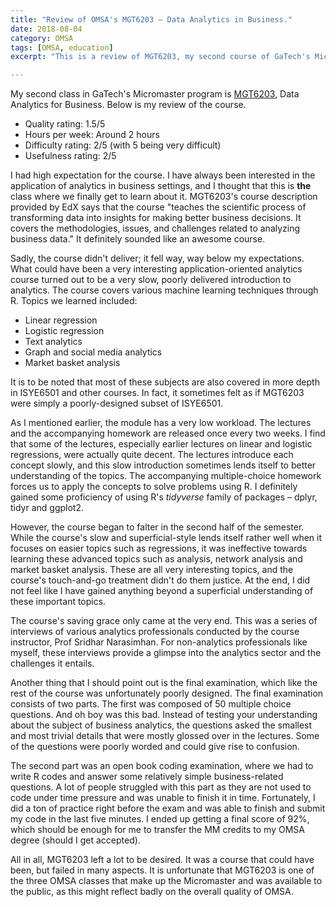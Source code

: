 ```yaml
---
title: "Review of OMSA's MGT6203 – Data Analytics in Business."
date: 2018-08-04
category: OMSA
tags: [OMSA, education]
excerpt: "This is a review of MGT6203, my second course of GaTech's Micromaster."

---
```


My second class in GaTech's Micromaster program is [MGT6203](https://www.edx.org/course/data-analytics-for-business), Data Analytics for Business. Below is my review of the course.

<ul>
<li>Quality rating: 1.5/5</li>
<li>Hours per week: Around 2 hours</li>
<li>Difficulty rating: 2/5 (with 5 being very difficult)</li>
<li>Usefulness rating: 2/5</li>
</ul>

I had high expectation for the course. I have always been interested in the application of analytics in business settings, and I thought that this is **the** class where we finally get to learn about it. MGT6203's course description provided by EdX says that the course "teaches the scientific process of transforming data into insights for making better business decisions. It covers the methodologies, issues, and challenges related to analyzing business data." It definitely sounded like an awesome course.

Sadly, the course didn't deliver; it fell way, way below my expectations. What could have been a very interesting application-oriented analytics course turned out to be a very slow, poorly delivered introduction to analytics. The course covers various machine learning techniques through R. Topics we learned included:
<ul>
<li>Linear regression</li>
<li>Logistic regression</li>
<li>Text analytics</li>
<li>Graph and social media analytics</li>
<li>Market basket analysis</li>
</ul>

It is to be noted that most of these subjects are also covered in more depth in ISYE6501 and other courses. In fact, it sometimes felt as if MGT6203 were simply a poorly-designed subset of ISYE6501.

As I mentioned earlier, the module has a very low workload. The lectures and the accompanying homework are released once every two weeks. I find that some of the lectures, especially earlier lectures on linear and logistic regressions, were actually quite decent. The lectures introduce each concept slowly, and this slow introduction sometimes lends itself to better understanding of the topics. The accompanying multiple-choice homework forces us to apply the concepts to solve problems using R. I definitely gained some proficiency of using R's *tidyverse* family of packages – dplyr, tidyr and ggplot2.

However, the course began to falter in the second half of the semester. While the course's slow and superficial-style lends itself rather well when it focuses on easier topics such as regressions, it was ineffective towards learning these advanced topics such as analysis, network analysis and market basket analysis. These are all very interesting topics, and the course's touch-and-go treatment didn't do them justice. At the end, I did not feel like I have gained anything beyond a superficial understanding of these important topics.

The course's saving grace only came at the very end. This was a series of interviews of various analytics professionals conducted by the course instructor, Prof Sridhar Narasimhan. For non-analytics professionals like myself, these interviews provide a glimpse into the analytics sector and the challenges it entails.

Another thing that I should point out is the final examination, which like the rest of the course was unfortunately poorly designed. The final examination consists of two parts. The first was composed of 50 multiple choice questions. And oh boy was this bad. Instead of testing your understanding about the subject of business analytics, the questions asked the smallest and most trivial details that were mostly glossed over in the lectures. Some of the questions were poorly worded and could give rise to confusion.

The second part was an open book coding examination, where we had to write R codes and answer some relatively simple business-related questions. A lot of people struggled with this part as they are not used to code under time pressure and was unable to finish it in time. Fortunately, I did a ton of practice right before the exam and was able to finish and submit my code in the last five minutes. I ended up getting a final score of 92%, which should be enough for me to transfer the MM credits to my OMSA degree (should I get accepted).

All in all, MGT6203 left a lot to be desired. It was a course that could have been, but failed in many aspects. It is unfortunate that MGT6203 is one of the three OMSA classes that make up the Micromaster and was available to the public, as this might reflect badly on the overall quality of OMSA.

